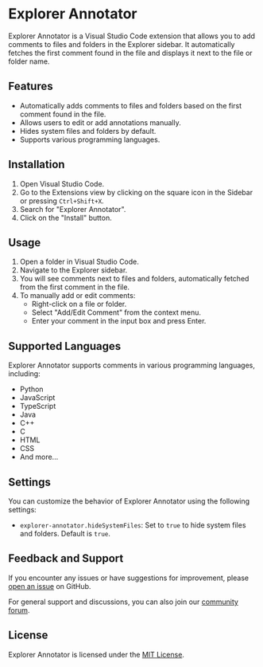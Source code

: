 # Explorer Annotator

Explorer Annotator is a Visual Studio Code extension that allows you to add comments to files and folders in the Explorer sidebar. It automatically fetches the first comment found in the file and displays it next to the file or folder name.

## Features

- Automatically adds comments to files and folders based on the first comment found in the file.
- Allows users to edit or add annotations manually.
- Hides system files and folders by default.
- Supports various programming languages.

## Installation

1. Open Visual Studio Code.
2. Go to the Extensions view by clicking on the square icon in the Sidebar or pressing `Ctrl+Shift+X`.
3. Search for "Explorer Annotator".
4. Click on the "Install" button.

## Usage

1. Open a folder in Visual Studio Code.
2. Navigate to the Explorer sidebar.
3. You will see comments next to files and folders, automatically fetched from the first comment in the file.
4. To manually add or edit comments:
   - Right-click on a file or folder.
   - Select "Add/Edit Comment" from the context menu.
   - Enter your comment in the input box and press Enter.

## Supported Languages

Explorer Annotator supports comments in various programming languages, including:

- Python
- JavaScript
- TypeScript
- Java
- C++
- C
- HTML
- CSS
- And more...

## Settings

You can customize the behavior of Explorer Annotator using the following settings:

- `explorer-annotator.hideSystemFiles`: Set to `true` to hide system files and folders. Default is `true`.

## Feedback and Support

If you encounter any issues or have suggestions for improvement, please [open an issue](https://github.com/example/explorer-annotator/issues) on GitHub.

For general support and discussions, you can also join our [community forum](https://forum.example.com).

## License

Explorer Annotator is licensed under the [MIT License](https://opensource.org/licenses/MIT).
